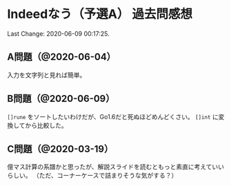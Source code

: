 # Indeedなう（予選A） 過去問感想

Last Change: 2020-06-09 00:17:25.

## A問題（@2020-06-04）

入力を文字列と見れば簡単。

## B問題（@2020-06-09）

`[]rune` をソートしたいわけだが、Go1.6だと死ぬほどめんどくさい。
`[]int` に変換してから比較した。

## C問題（@2020-03-19）

億マス計算の系譜かと思ったが、解説スライドを読むともっと素直に考えていいらしい。
（ただ、コーナーケースで詰まりそうな気がする？）


